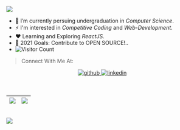 ![](TITLE.gif)

- 🔭 I’m currently persuing undergraduation in *Computer Science*.
- ⚡ I'm interested in _*Competitive Coding*_ and _*Web-Development*_.
- ❤️ Learning and Exploring _*ReactJS*_.
- 🥅 2021 Goals: Contribute to OPEN SOURCE!..
- ![Visitor Count](https://profile-counter.glitch.me/wadermanasi/count.svg)

> Connect With Me At:

<p align="center">
<a href="https://github.com/WaderManasi/" target="_blank">
  <img src=https://img.shields.io/badge/github-%2324292e.svg?&style=for-the-badge&logo=github&logoColor=white alt=github style="margin-bottom: 5px;" />
</a>

<a href="https://www.linkedin.com/in/manasiwader/" target="_blank">
  <img src=https://img.shields.io/badge/linkedin-%231E77B5.svg?&style=for-the-badge&logo=linkedin&logoColor=white alt=linkedin style="margin-bottom: 5px;" />
</a>
</p>

<br />






|<img  src="https://github-readme-stats.vercel.app/api?username=wadermanasi&hide=commits&show_icons=true&title_color=ffcc00&text_color=b3ccff&icon_color=ff1ac6&bg_color=141439"/>|<img  src="https://github-readme-streak-stats.herokuapp.com/?user=WaderManasi&theme=highcontrast"/>|
|---|---|


<br/>

<img src="https://github-readme-stats.vercel.app/api/top-langs/?username=Wadermanasi&layout=compact&title_color=000&text_color=000&bg_color=e6e6e6&langs_count=8&hide_border=false&hide=Ruby,Batchfile" />

[website]: https://wadermanasi.github.io/portfolio/
[instagram]: https://www.instagram.com/wmanasi_art06/
[linkedin]: https://www.linkedin.com/in/manasi-wader-2455a0197/
[github]: https://github.com/WaderManasi/
[mail]: manasiwader@gmail.com
